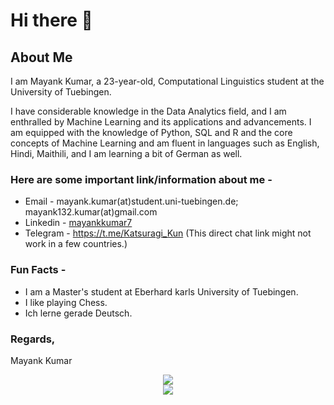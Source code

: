 # Hi there 👋

## About Me
I am Mayank Kumar, a 23-year-old, Computational Linguistics student at the University of Tuebingen.

I have considerable knowledge in the Data Analytics field, and I am enthralled by Machine Learning and its applications and advancements. I am equipped with the knowledge of Python, SQL and R and the core concepts of Machine Learning and am fluent in languages such as English, Hindi, Maithili, and I am learning a bit of German as well.

### Here are some important link/information about me -

<!--* Resume - [Mayank Kumar Resume 2023](https://sunny.techglobule.com/wp-content/uploads/2023/01/Resume-Swapnil-Jha-23.01.07.pdf)-->
* Email - mayank.kumar(at)student.uni-tuebingen.de; mayank132.kumar(at)gmail.com
* Linkedin - [mayankkumar7](https://www.linkedin.com/in/mayankkumar7/)
* Telegram - https://t.me/Katsuragi_Kun (This direct chat link might not work in a few countries.)

### Fun Facts -
* I am a Master's student at Eberhard karls University of Tuebingen.
* I like playing Chess.
* Ich lerne gerade Deutsch.

### Regards,
 Mayank Kumar
 
<p align="center">
<img src="https://github-readme-stats.vercel.app/api?username=MKT035&&show_icons=true&title_color=08fdd8&icon_color=bb2acf&text_color=ffffff&bg_color=0a192f&count_private=true"/>
<br>
<img src="https://github-readme-stats.vercel.app/api/top-langs/?username=MKT035"/>
</p>
